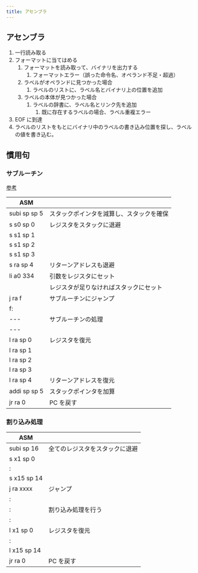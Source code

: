 ```yaml
---
title: アセンブラ
---
```


## アセンブラ

1. 一行読み取る
2. フォーマットに当てはめる
   1. フォーマットを読み取って、バイナリを出力する
      1. フォーマットエラー（誤った命令名、オペランド不足・超過）
   2. ラベルがオペランドに見つかった場合
      1. ラベルのリストに、ラベル名とバイナリ上の位置を追加
   3. ラベルの本体が見つかった場合
      1. ラベルの辞書に、ラベル名とリンク先を追加
         1. 既に存在するラベルの場合、ラベル重複エラー
3. EOF に到達
4. ラベルのリストをもとにバイナリ中のラベルの書き込み位置を探し、ラベルの値を書き込む。

## 慣用句

### サブルーチン

[参考](https://inst.eecs.berkeley.edu/~cs61c/resources/RISCV_Calling_Convention.pdf)

| ASM          |                                          |
| ------------ | ---------------------------------------- |
| subi sp sp 5 | スタックポインタを減算し、スタックを確保 |
| s s0 sp 0    | レジスタをスタックに退避                 |
| s s1 sp 1    |                                          |
| s s1 sp 2    |                                          |
| s s1 sp 3    |                                          |
| s ra sp 4    | リターンアドレスも退避                   |
| li a0 334    | 引数をレジスタにセット                   |
|              | レジスタが足りなければスタックにセット   |
| j ra f       | サブルーチンにジャンプ                   |
| f:           |                                          |
| ---          | サブルーチンの処理                       |
| ---          |                                          |
| l ra sp 0    | レジスタを復元                           |
| l ra sp 1    |                                          |
| l ra sp 2    |                                          |
| l ra sp 3    |                                          |
| l ra sp 4    | リターンアドレスを復元                   |
| addi sp sp 5 | スタックポインタを加算                   |
| jr ra 0      | PC を戻す                                |

### 割り込み処理

| ASM         |                                |
| ----------- | ------------------------------ |
| subi sp 16  | 全てのレジスタをスタックに退避 |
| s x1 sp 0   |                                |
| :           |                                |
| s x15 sp 14 |                                |
| j ra xxxx   | ジャンプ                       |
| :           |                                |
| :           | 割り込み処理を行う             |
| :           |                                |
| l x1 sp 0   | レジスタを復元                 |
| :           |                                |
| l x15 sp 14 |                                |
| jr ra 0     | PC を戻す                      |
